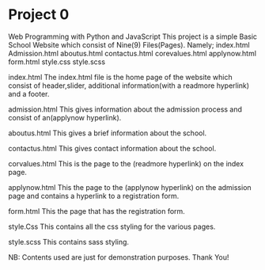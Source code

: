 # Project 0

Web Programming with Python and JavaScript
This project is a simple Basic School Website which consist of Nine(9) Files(Pages).
Namely;
  index.html
  Admission.html
  aboutus.html
  contactus.html
  corevalues.html
  applynow.html
  form.html
  style.css
  style.scss

index.html
  The index.html file is the home page of the website which consist of header,slider,
  additional information(with a readmore hyperlink) and a footer.

admission.html
  This gives information about the admission process and consist of an(applynow hyperlink).

aboutus.html
  This gives a brief information about the school.

contactus.html
  This gives contact information about the school.

corvalues.html
  This is the page to the (readmore hyperlink) on the index page.

applynow.html
  This the page to the (applynow hyperlink) on the admission page and contains a hyperlink to a registration form.

form.html
  This the page that has the registration form.

style.Css
  This contains all the css styling for the various pages.


style.scss
  This contains sass styling.

  
  NB: Contents used are just for demonstration purposes. Thank You!
